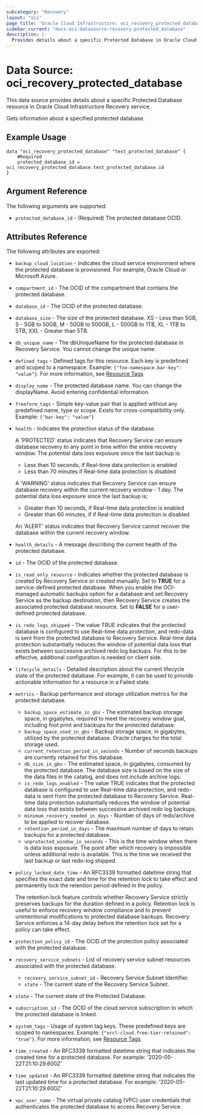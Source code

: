 ```yaml
---
subcategory: "Recovery"
layout: "oci"
page_title: "Oracle Cloud Infrastructure: oci_recovery_protected_database"
sidebar_current: "docs-oci-datasource-recovery-protected_database"
description: |-
  Provides details about a specific Protected Database in Oracle Cloud Infrastructure Recovery service
---
```


# Data Source: oci_recovery_protected_database
This data source provides details about a specific Protected Database resource in Oracle Cloud Infrastructure Recovery service.

Gets information about a specified protected database.

## Example Usage

```hcl
data "oci_recovery_protected_database" "test_protected_database" {
	#Required
	protected_database_id = oci_recovery_protected_database.test_protected_database.id
}
```

## Argument Reference

The following arguments are supported:

* `protected_database_id` - (Required) The protected database OCID.


## Attributes Reference

The following attributes are exported:

* `backup_cloud_location` - Indicates the cloud service environment where the protected database is provisioned. For example, Oracle Cloud or Microsoft Azure.
* `compartment_id` - The OCID of the compartment that contains the protected database.
* `database_id` - The OCID of the protected database.
* `database_size` - The size of the protected database. XS - Less than 5GB, S - 5GB to 50GB, M - 50GB to 500GB, L - 500GB to 1TB, XL - 1TB to 5TB, XXL - Greater than 5TB.
* `db_unique_name` - The dbUniqueName for the protected database in Recovery Service. You cannot change the unique name.
* `defined_tags` - Defined tags for this resource. Each key is predefined and scoped to a namespace. Example: `{"foo-namespace.bar-key": "value"}`. For more information, see [Resource Tags](https://docs.oracle.com/en-us/iaas/Content/General/Concepts/resourcetags.htm) 
* `display_name` - The protected database name. You can change the displayName. Avoid entering confidential information.
* `freeform_tags` - Simple key-value pair that is applied without any predefined name, type or scope. Exists for cross-compatibility only. Example: `{"bar-key": "value"}` 
* `health` - Indicates the protection status of the database.

	A 'PROTECTED' status indicates that Recovery Service can ensure database recovery to any point in time within the entire recovery window. The potential data loss exposure since the last backup is:
	* Less than 10 seconds, if Real-time data protection is enabled
	* Less than 70 minutes if Real-time data protection is disabled

	A 'WARNING' status indicates that Recovery Service can ensure database recovery within the current recovery window - 1 day. The potential data loss exposure since the last backup is:
	* Greater than 10 seconds, if Real-time data protection is enabled
	* Greater than 60 minutes, if if Real-time data protection is disabled

	An 'ALERT' status indicates that Recovery Service cannot recover the database within the current recovery window.  
* `health_details` - A message describing the current health of the protected database.
* `id` - The OCID of the protected database.
* `is_read_only_resource` - Indicates whether the protected database is created by Recovery Service or created manually. Set to <b>TRUE</b> for a service-defined protected database. When you enable the OCI-managed automatic backups option for a database and set Recovery Service as the backup destination, then Recovery Service creates the associated protected database resource. Set to <b>FALSE</b> for a user-defined protected database. 
* `is_redo_logs_shipped` - The value TRUE indicates that the protected database is configured to use Real-time data protection, and redo-data is sent from the protected database to Recovery Service. Real-time data protection substantially reduces the window of potential data loss that exists between successive archived redo log backups. For this to be effective, additional configuration is needed on client side. 
* `lifecycle_details` - Detailed description about the current lifecycle state of the protected database. For example, it can be used to provide actionable information for a resource in a Failed state.
* `metrics` - Backup performance and storage utilization metrics for the protected database.
	* `backup_space_estimate_in_gbs` - The estimated backup storage space, in gigabytes, required to meet the recovery window goal, including foot print and backups for the protected database.
	* `backup_space_used_in_gbs` - Backup storage space, in gigabytes, utilized by the protected database. Oracle charges for the total storage used.
	* `current_retention_period_in_seconds` - Number of seconds backups are currently retained for this database.
	* `db_size_in_gbs` - The estimated space, in gigabytes, consumed by the protected database. The database size is based on the size of the data files in the catalog, and does not include archive logs.
	* `is_redo_logs_enabled` - The value TRUE indicates that the protected database is configured to use Real-time data protection, and redo-data is sent from the protected database to Recovery Service. Real-time data protection substantially reduces the window of potential data loss that exists between successive archived redo log backups. 
	* `minimum_recovery_needed_in_days` - Number of days of redo/archive to be applied to recover database.
	* `retention_period_in_days` - The maximum number of days to retain backups for a protected database.
	* `unprotected_window_in_seconds` - This is the time window when there is data loss exposure. The point after which recovery is impossible unless additional redo is available.  This is the time we received the last backup or last redo-log shipped. 
* `policy_locked_date_time` - An RFC3339 formatted datetime string that specifies the exact date and time for the retention lock to take effect and permanently lock the retention period defined in the policy.

	The retention lock feature controls whether Recovery Service strictly preserves backups for the duration defined in a policy. Retention lock is useful to enforce recovery window compliance and to prevent unintentional modifications to protected database backups.  Recovery Service enforces a 14-day delay before the retention lock set for a policy can take effect. 
* `protection_policy_id` - The OCID of the protection policy associated with the protected database.
* `recovery_service_subnets` - List of recovery service subnet resources associated with the protected database.
	* `recovery_service_subnet_id` - Recovery Service Subnet Identifier.
	* `state` - The current state of the Recovery Service Subnet.
* `state` - The current state of the Protected Database.
* `subscription_id` - The OCID of the cloud service subscription to which the protected database is linked.
* `system_tags` - Usage of system tag keys. These predefined keys are scoped to namespaces. Example: `{"orcl-cloud.free-tier-retained": "true"}`. For more information, see [Resource Tags](https://docs.oracle.com/en-us/iaas/Content/General/Concepts/resourcetags.htm) 
* `time_created` - An RFC3339 formatted datetime string that indicates the created time for a protected database. For example: '2020-05-22T21:10:29.600Z' 
* `time_updated` - An RFC3339 formatted datetime string that indicates the last updated time for a protected database. For example: '2020-05-22T21:10:29.600Z' 
* `vpc_user_name` - The virtual private catalog (VPC) user credentials that authenticates the protected database to access Recovery Service.

